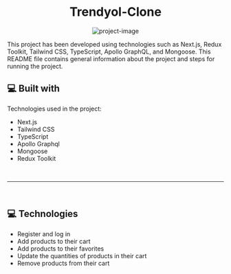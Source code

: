 <h1 align="center" id="title">Trendyol-Clone</h1>

<p align="center"><img src="https://socialify.git.ci/Enessolmaz/trendyol-clone/image?font=Inter&amp;language=1&amp;name=1&amp;owner=1&amp;pattern=Charlie%20Brown&amp;theme=Dark" alt="project-image"></p>

<p id="description">This project has been developed using technologies such as Next.js, Redux Toolkit, Tailwind CSS, TypeScript, Apollo GraphQL, and Mongoose. This README file contains general information about the project and steps for running the project.</p>

  
  
<h2>💻 Built with</h2>

Technologies used in the project:

*   Next.js
*   Tailwind CSS
*   TypeScript
*   Apollo Graphql
*   Mongoose
*   Redux Toolkit
<br/>
<hr/>
<br/>


<h2>💻 Technologies</h2>

*   Register and log in
*   Add products to their cart
*   Add products to their favorites
*   Update the quantities of products in their cart
*   Remove products from their cart
